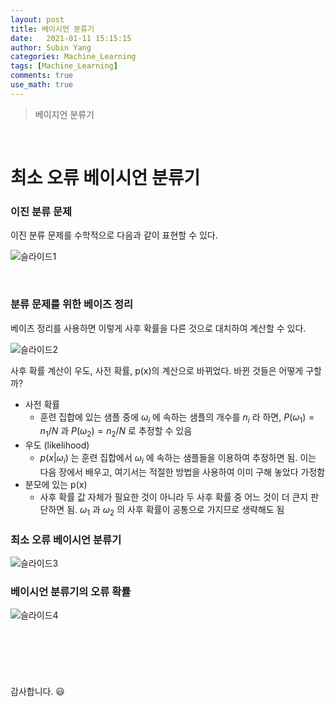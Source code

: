 ```yaml
---
layout: post
title: 베이시언 분류기
date:   2021-01-11 15:15:15
author: Subin Yang
categories: Machine_Learning
tags: [Machine_Learning]
comments: true
use_math: true
---
```










> 
>
> 베이지언 분류기



<br>





# 최소 오류 베이시언 분류기

<h3>이진 분류 문제</h3>

이진 분류 문제를 수학적으로 다음과 같이 표현할 수 있다.

![슬라이드1](https://user-images.githubusercontent.com/37301677/104152878-2f0eff80-5424-11eb-85ea-16b296c8f0e6.PNG)



<br>

<h3>분류 문제를 위한 베이즈 정리</h3>

베이즈 정리를 사용하면 이렇게 사후 확률을 다른 것으로 대치하여 계산할 수 있다.

![슬라이드2](https://user-images.githubusercontent.com/37301677/104152879-30402c80-5424-11eb-9bb7-2fb6d4657290.PNG)

사후 확률 계산이 우도, 사전 확률, p(x)의 계산으로 바뀌었다. 바뀐 것들은 어떻게 구할까?

- 사전 확률
  - 훈련 집합에 있는 샘플 중에 $\omega_{i}$ 에 속하는 샘플의 개수를 $n_{i}$ 라 하면, $P(\omega_{1})=n_{1}/N$ 과 $P(\omega_{2})=n_{2}/N$ 로 추정할 수 있음
- 우도 (likelihood)
  - $p(x|\omega_{i})$ 는 훈련 집합에서 $\omega_{i}$ 에 속하는 샘플들을 이용하여 추정하면 됨. 이는 다음 장에서 배우고, 여기서는 적절한 방법을 사용하여 이미 구해 놓았다 가정함
- 분모에 있는 p(x)
  - 사후 확률 값 자체가 필요한 것이 아니라 두 사후 확률 중 어느 것이 더 큰지 판단하면 됨. $\omega_{1}$ 과 $\omega_{2}$ 의 사후 확률이 공통으로 가지므로 생략해도 됨



<h3>최소 오류 베이시언 분류기</h3>



![슬라이드3](https://user-images.githubusercontent.com/37301677/104152880-30402c80-5424-11eb-8296-b9ffd61a3b2b.PNG)





<h3>베이시언 분류기의 오류 확률</h3>



![슬라이드4](https://user-images.githubusercontent.com/37301677/104152881-30d8c300-5424-11eb-9d46-4e52a2e04627.PNG)

<br>





# 




<br>



감사합니다. 😃


